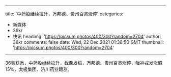 
---
title: '中药股继续拉升，万邦德、贵州百灵涨停'
categories: 
 - 新媒体
 - 36kr
 - 快讯
headimg: 'https://picsum.photos/400/300?random=2704'
author: 36kr
comments: false
date: Wed, 22 Dec 2021 01:38:50 GMT
thumbnail: 'https://picsum.photos/400/300?random=2704'
---

<div>   
36氪获悉，中药股继续拉升，截至发稿，万邦德、贵州百灵涨停，陇神戎发涨超15%，太极集团、济川药业跟涨。  
</div>
            